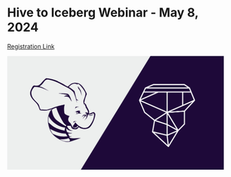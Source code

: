 # Hive to Iceberg Webinar - May 8, 2024

[Registration Link](https://www.starburst.io/info/hive-to-iceberg-to-migrate-or-not-to-migrate/)

![Trino on Ice](./apache-hive-iceberg_blog.png "Hive 2 Iceberg")
